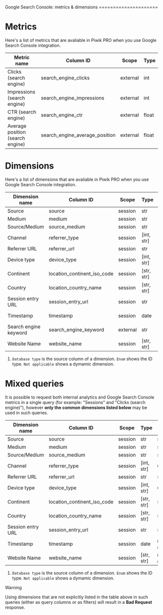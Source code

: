 Google Search Console: metrics & dimensions =====================

# Metrics

Here's a list of metrics that are avaliable in Piwik PRO when you use
Google Search Console integration.

| Metric name                      | Column ID                         | Scope    | Type  |
| -------------------------------- | --------------------------------- | -------- | ----- |
| Clicks (search engine)           | search\_engine\_clicks            | external | int   |
| Impressions (search engine)      | search\_engine\_impressions       | external | int   |
| CTR (search engine)              | search\_engine\_ctr               | external | float |
| Average position (search engine) | search\_engine\_average\_position | external | float |

# Dimensions

Here's a list of dimensions that are avaliable in Piwik PRO when you use
Google Search Console integration.

| Dimension name        | Column ID                      | Scope    | Type         | Database type (1) | Nullable | Notes                                                                                    |
| --------------------- | ------------------------------ | -------- | ------------ | ----------------- | -------- | ---------------------------------------------------------------------------------------- |
| Source                | source                         | session  | str          | string            | False    |                                                                                          |
| Medium                | medium                         | session  | str          | string            | False    |                                                                                          |
| Source/Medium         | source\_medium                 | session  | str          | string            | False    |                                                                                          |
| Channel               | referrer\_type                 | session  | \[int, str\] | uint8             | False    | `referrer_type.json </static/json/enum/referrer_type.json>`                             |
| Referrer URL          | referrer\_url                  | session  | str          | string            | False    |                                                                                          |
| Device type           | device\_type                   | session  | \[int, str\] | uint8             | True     | `device_type.json </static/json/enum/device_type.json>`                                 |
| Continent             | location\_continent\_iso\_code | session  | \[str, str\] | string(2)         | True     | `location_continent_iso_code.json </static/json/enum/location_continent_iso_code.json>` |
| Country               | location\_country\_name        | session  | \[str, str\] | string            | True     | ISO 3166-2 codes (e.g. "PL")                                                             |
| Session entry URL     | session\_entry\_url            | session  | str          | string            | False    |                                                                                          |
| Timestamp             | timestamp                      | session  | date         | not applicable    | False    | by default in Raw data API                                                               |
| Search engine keyword | search\_engine\_keyword        | external | str          | string            | False    | not available in Raw data API                                                            |
| Website Name          | website\_name                  | session  | \[str, str\] | not applicable    | False    | website UUID                                                                             |

1.  `Database type` is the source column of a dimension. `Enum` shows
    the ID type. `Not applicable` shows a dymamic dimension.

# Mixed queries

It is possible to request both internal analytics and Google Search
Console metrics in a single query (for example: "Sessions" and "Clicks
(search engine)"), however **only the common dimensions listed below**
may be used in such queries.

| Dimension name    | Column ID                      | Scope   | Type         | Database type (1) | Nullable | Notes                                                                                    |
| ----------------- | ------------------------------ | ------- | ------------ | ----------------- | -------- | ---------------------------------------------------------------------------------------- |
| Source            | source                         | session | str          | string            | False    |                                                                                          |
| Medium            | medium                         | session | str          | string            | False    |                                                                                          |
| Source/Medium     | source\_medium                 | session | str          | string            | False    |                                                                                          |
| Channel           | referrer\_type                 | session | \[int, str\] | uint8             | False    | `referrer_type.json </static/json/enum/referrer_type.json>`                             |
| Referrer URL      | referrer\_url                  | session | str          | string            | False    |                                                                                          |
| Device type       | device\_type                   | session | \[int, str\] | uint8             | True     | `device_type.json </static/json/enum/device_type.json>`                                 |
| Continent         | location\_continent\_iso\_code | session | \[str, str\] | string(2)         | True     | `location_continent_iso_code.json </static/json/enum/location_continent_iso_code.json>` |
| Country           | location\_country\_name        | session | \[str, str\] | string            | True     | ISO 3166-2 codes (e.g. "PL")                                                             |
| Session entry URL | session\_entry\_url            | session | str          | string            | False    |                                                                                          |
| Timestamp         | timestamp                      | session | date         | not applicable    | False    | by default in Raw data API                                                               |
| Website Name      | website\_name                  | session | \[str, str\] | not applicable    | False    | website UUID                                                                             |

1.  `Database type` is the source column of a dimension. `Enum` shows
    the ID type. `Not applicable` shows a dymamic dimension.

<div class="warning">

<div class="title">

Warning

</div>

Using dimensions that are not explicitly listed in the table above in
such queries (either as query columns or as filters) will result in a
**Bad Request** response.

</div>
